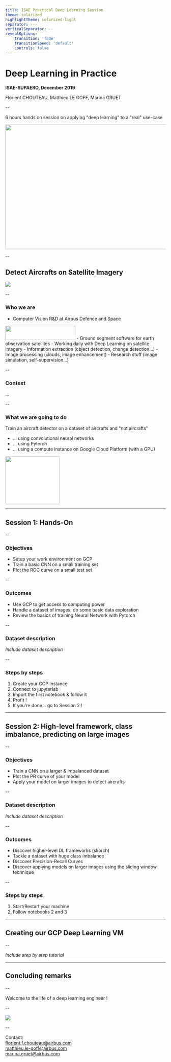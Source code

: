```yaml
---
title: ISAE Practical Deep Learning Session
theme: solarized
highlightTheme: solarized-light
separator: ---
verticalSeparator: --
revealOptions:
    transition: 'fade'
    transitionSpeed: 'default'
    controls: false
---
```


# Deep Learning in Practice
**ISAE-SUPAERO, December 2019**

Florient CHOUTEAU, Matthieu LE GOFF, Marina GRUET

--

6 hours hands on session on applying "deep learning" to a "real" use-case

<img src="static/img/dog_meme.jpg" alt="" width="512px" height="390px" style="background:none; border:none; box-shadow:none;"/>

-- 
## Detect Aircrafts on Satellite Imagery

![](static/img/aircrafts.gif)

--

### Who we are


- Computer Vision R&D at Airbus Defence and Space
<img src="static/img/airbus_logo_white.png" alt="" width="220px" height="44px" style="background:none; border:none; box-shadow:none;"/>
- Ground segment software for earth observation satellites
- Working daily with Deep Learning on satellite imagery
    - Information extraction (object detection, change detection...)
    - Image processing (clouds, image enhancement)
    - Research stuff (image simulation, self-supervision...)
    

-- 

### Context

...

-- 

### What we are going to do

Train an aircraft detector on a dataset of aircrafts and "not aircrafts"

- ... using convolutional neural networks
- ... using Pytorch
- ... using a compute instance on Google Cloud Platform (with a GPU)

<img src="static/img/aiplatform.png" alt="" width="170px" height="150px" style="background:white; border:none; box-shadow:none;"/>

---

## Session 1: Hands-On

--

### Objectives

- Setup your work environment on GCP
- Train a basic CNN on a small training set
- Plot the ROC curve on a small test set

-- 

### Outcomes

- Use GCP to get access to computing power
- Handle a dataset of images, do some basic data exploration
- Review the basics of training Neural Network with Pytorch

--

### Dataset description

*Include dataset description*

--

### Steps by steps

1. Create your GCP Instance
2. Connect to jupyterlab
3. Import the first notebook & follow it
4. Profit !
5. If you're done... go to Session 2 !

---

## Session 2: High-level framework, class imbalance, predicting on large images

--

### Objectives

- Train a CNN on a larger & imbalanced dataset
- Plot the PR curve of your model
- Apply your model on larger images to detect aircrafts

--

### Dataset description

*Include dataset description*

--

### Outcomes

- Discover higher-level DL frameworks (skorch)
- Tackle a dataset with huge class imbalance
- Discover Precision-Recall Curves
- Discover applying models on larger images using the sliding window technique

-- 
### Steps by steps

1. Start/Restart your machine
2. Follow notebooks 2 and 3


--- 

## Creating our GCP Deep Learning VM

--

*Include step by step tutorial*

--- 

## Concluding remarks

--

Welcome to the life of a deep learning engineer !

--

![](static/img/tesla.jpg)

--

Contact:  
florient.f.chouteau@airbus.com  
matthieu.le-goff@airbus.com  
marina.gruet@airbus.com  

